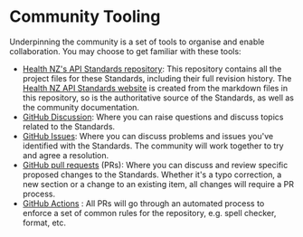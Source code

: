 # Community Tooling



Underpinning the community is a set of tools to organise and enable collaboration. You may choose to get familiar with these tools:

- [Health NZ's API Standards repository](https://github.com/tewhatuora/api-standards): This repository contains all the project files for these Standards, including their full revision history. The [Health NZ API Standards website](https://apistandards.digital.health.nz/) is created from the markdown files in this repository, so is the authoritative source of the Standards, as well as the community documentation.
- [GitHub Discussion](https://github.com/tewhatuora/api-standards/discussions): Where you can raise questions and discuss topics related to the Standards.
- [GitHub Issues](https://github.com/tewhatuora/api-standards/issues): Where you can discuss problems and issues you've identified with the Standards. The community will work together to try and agree a resolution.
- [GitHub pull requests](https://github.com/tewhatuora/api-standards/pulls) (PRs): Where you can discuss and review specific proposed changes to the Standards. Whether it's a typo correction, a new section or a change to an existing item, all changes will require a PR process.
- [GitHub Actions](https://github.com/tewhatuora/api-standards/actions) : All PRs will go through an automated process to enforce a set of common rules for the repository, e.g. spell checker, format, etc.
